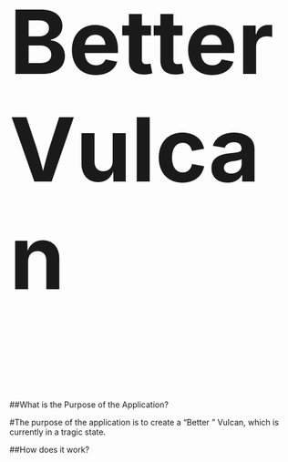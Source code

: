 <p style="font-size: 156px;"><B>BetterVulcan</B></p>

##What is the Purpose of the Application?

#The purpose of the application is to create a “Better ” Vulcan, which is currently in a tragic state.

##How does it work?
